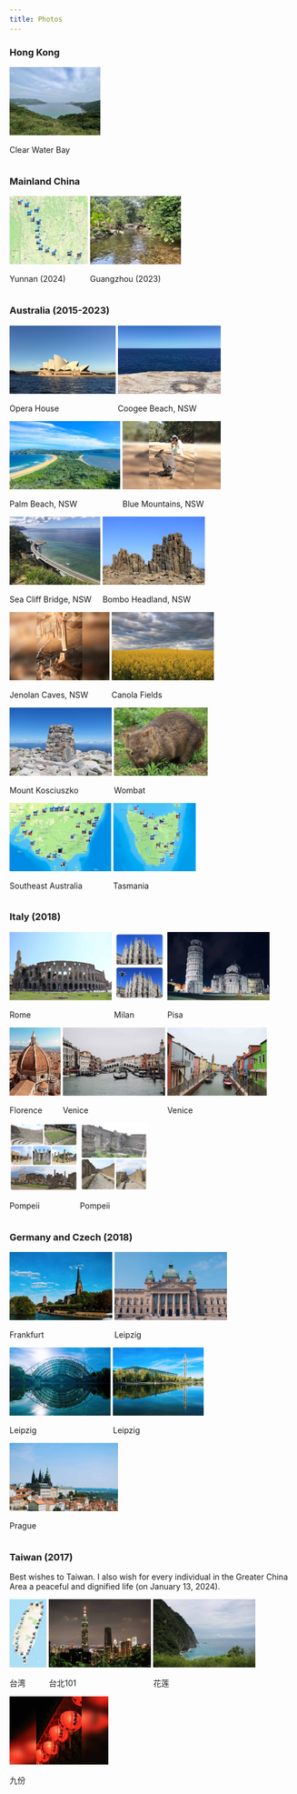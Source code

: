 ```yaml
---
title: Photos
---
```



### Hong Kong
<div id="banner">
	<div class="inline-block" style="display:inline-block;"><a href="assets/photos/Hong_Kong/Clear_Water_Bay.jpg"><img src="assets/photos/Hong_Kong/Clear_Water_Bay.jpg" style="height: 120px;"></a><div><p>Clear Water Bay</p></div></div>
</div>


### Mainland China
<div id="banner">
	<div class="inline-block" style="display:inline-block;"><a href="assets/photos/Yunnan_2024/Yunnan_2024"><img src="assets/photos/Yunnan_2024/Yunnan_2024.jpg" style="height: 120px;"></a><div><p>Yunnan (2024)</p></div></div>
	<div class="inline-block" style="display:inline-block;"><a href="assets/photos/Guangzhou_2023/IMG_5026"><img src="assets/photos/Guangzhou_2023/IMG_5026.jpg" style="height: 120px;"></a><div><p>Guangzhou (2023)</p></div></div>
</div>


### Australia (2015-2023)
<div id="banner">
	<div class="inline-block" style="display:inline-block;"><a href="assets/photos/Australia/Opera_House.jpg"><img src="assets/photos/Australia/Opera_House.jpg" style="height: 120px;"></a><div><p>Opera House</p></div></div>
	<div class="inline-block" style="display:inline-block;"><a href="assets/photos/Australia/Coogee_Beach.jpg"><img src="assets/photos/Australia/Coogee_Beach.jpg" style="height: 120px;"></a><div><p>Coogee Beach, NSW</p></div></div>
	<div class="inline-block" style="display:inline-block;"><a href="assets/photos/Australia/Palm_Beach.jpg"><img src="assets/photos/Australia/Palm_Beach.jpg" style="height: 120px;"></a><div><p>Palm Beach, NSW</p></div></div>
	<div class="inline-block" style="display:inline-block;"><a href="assets/photos/Australia/Blue_Mountains.jpg"><img src="assets/photos/Australia/Blue_Mountains.jpg" style="height: 120px;"></a><div><p>Blue Mountains, NSW</p></div></div>
	<div class="inline-block" style="display:inline-block;"><a href="assets/photos/Australia/Sea_Cliff_Bridge.jpg"><img src="assets/photos/Australia/Sea_Cliff_Bridge.jpg" style="height: 120px;"></a><div><p>Sea Cliff Bridge, NSW</p></div></div>
	<div class="inline-block" style="display:inline-block;"><a href="assets/photos/Australia/Bombo_Headland.jpg"><img src="assets/photos/Australia/Bombo_Headland.jpg" style="height: 120px;"></a><div><p>Bombo Headland, NSW</p></div></div>
	<div class="inline-block" style="display:inline-block;"><a href="assets/photos/Australia/Jenolan_Caves.jpg"><img src="assets/photos/Australia/Jenolan_Caves.jpg" style="height: 120px;"></a><div><p>Jenolan Caves, NSW</p></div></div>
	<div class="inline-block" style="display:inline-block;"><a href="assets/photos/Australia/Cowra_1"><img src="assets/photos/Australia/Cowra_1.jpg" style="height: 120px;"></a><div><p>Canola Fields</p></div></div>
	<div class="inline-block" style="display:inline-block;"><a href="assets/photos/Australia/Mount_Kosciuszko_1"><img src="assets/photos/Australia/Mount_Kosciuszko_1.jpg" style="height: 120px;"></a><div><p>Mount Kosciuszko</p></div></div>
	<div class="inline-block" style="display:inline-block;"><a href="assets/photos/Australia/Wombat"><img src="assets/photos/Australia/Wombat.jpg" style="height: 120px;"></a><div><p>Wombat</p></div></div>
	<div class="inline-block" style="display:inline-block;"><a href="assets/photos/Australia/road_trip_2023_1"><img src="assets/photos/Australia/road_trip_2023_1.jpg" style="height: 120px;"></a><div><p>Southeast Australia</p></div></div>
	<div class="inline-block" style="display:inline-block;"><a href="assets/photos/Australia/road_trip_2023_2"><img src="assets/photos/Australia/road_trip_2023_2.jpg" style="height: 120px;"></a><div><p>Tasmania</p></div></div>
</div>


### Italy (2018)
<div id="banner">
	<div class="inline-block" style="display:inline-block;"><a href="assets/photos/Italy_2018/Rome.jpg"><img src="assets/photos/Italy_2018/Rome.jpg" style="height: 120px;"></a><div><p>Rome</p></div></div>
	<div class="inline-block" style="display:inline-block;"><a href="assets/photos/Italy_2018/Milan.jpg"><img src="assets/photos/Italy_2018/Milan.jpg" style="height: 120px;"></a><div><p>Milan</p></div></div>
	<div class="inline-block" style="display:inline-block;"><a href="assets/photos/Italy_2018/Pisa.jpg"><img src="assets/photos/Italy_2018/Pisa.jpg" style="height: 120px;"></a><div><p>Pisa</p></div></div>
	<div class="inline-block" style="display:inline-block;"><a href="assets/photos/Italy_2018/Florence.jpg"><img src="assets/photos/Italy_2018/Florence.jpg" style="height: 120px;"></a><div><p>Florence</p></div></div>
	<div class="inline-block" style="display:inline-block;"><a href="assets/photos/Italy_2018/Venice.jpg"><img src="assets/photos/Italy_2018/Venice.jpg" style="height: 120px;"></a><div><p>Venice</p></div></div>
	<div class="inline-block" style="display:inline-block;"><a href="assets/photos/Italy_2018/Venice_2.jpg"><img src="assets/photos/Italy_2018/Venice_2.jpg" style="height: 120px;"></a><div><p>Venice</p></div></div>
	<div class="inline-block" style="display:inline-block;"><a href="assets/photos/Italy_2018/Pompeii_1.jpg"><img src="assets/photos/Italy_2018/Pompeii_1.jpg" style="height: 120px;"></a><div><p>Pompeii</p></div></div>
	<div class="inline-block" style="display:inline-block;"><a href="assets/photos/Italy_2018/Pompeii_2.jpg"><img src="assets/photos/Italy_2018/Pompeii_2.jpg" style="height: 120px;"></a><div><p>Pompeii</p></div></div>
</div>


### Germany and Czech (2018)
<div id="banner">
	<div class="inline-block" style="display:inline-block;"><a href="assets/photos/Germany_Czech_2018/Frankfurt.jpg"><img src="assets/photos/Germany_Czech_2018/Frankfurt.jpg" style="height: 120px;"></a><div><p>Frankfurt</p></div></div>
	<div class="inline-block" style="display:inline-block;"><a href="assets/photos/Germany_Czech_2018/Leipzig_1.jpg"><img src="assets/photos/Germany_Czech_2018/Leipzig_1.jpg" style="height: 120px;"></a><div><p>Leipzig</p></div></div>
	<div class="inline-block" style="display:inline-block;"><a href="assets/photos/Germany_Czech_2018/ISME2018_2.jpg"><img src="assets/photos/Germany_Czech_2018/ISME2018_2.jpg" style="height: 120px;"></a><div><p>Leipzig</p></div></div>
	<div class="inline-block" style="display:inline-block;"><a href="assets/photos/Germany_Czech_2018/ISME2018_3.jpg"><img src="assets/photos/Germany_Czech_2018/ISME2018_3.jpg" style="height: 120px;"></a><div><p>Leipzig</p></div></div>
	<div class="inline-block" style="display:inline-block;"><a href="assets/photos/Germany_Czech_2018/Prague.jpg"><img src="assets/photos/Germany_Czech_2018/Prague.jpg" style="height: 120px;"></a><div><p>Prague</p></div></div>
</div>


### Taiwan (2017)

Best wishes to Taiwan. I also wish for every individual in the Greater China Area a peaceful and dignified life (on January 13, 2024).

<div id="banner">
	<div class="inline-block" style="display:inline-block;"><a href="assets/photos/Taiwan_2017/Taiwan_1.jpg"><img src="assets/photos/Taiwan_2017/Taiwan_1.jpg" style="height: 120px;"></a><div><p>台湾</p></div></div>
	<div class="inline-block" style="display:inline-block;"><a href="assets/photos/Taiwan_2017/Taipei.jpg"><img src="assets/photos/Taiwan_2017/Taipei.jpg" style="height: 120px;"></a><div><p>台北101</p></div></div>
	<div class="inline-block" style="display:inline-block;"><a href="assets/photos/Taiwan_2017/Taiwan_2.jpg"><img src="assets/photos/Taiwan_2017/Taiwan_2.jpg" style="height: 120px;"></a><div><p>花莲</p></div></div>
	<div class="inline-block" style="display:inline-block;"><a href="assets/photos/Taiwan_2017/Taiwan_3.jpg"><img src="assets/photos/Taiwan_2017/Taiwan_3.jpg" style="height: 120px;"></a><div><p>九份</p></div></div>
</div>


